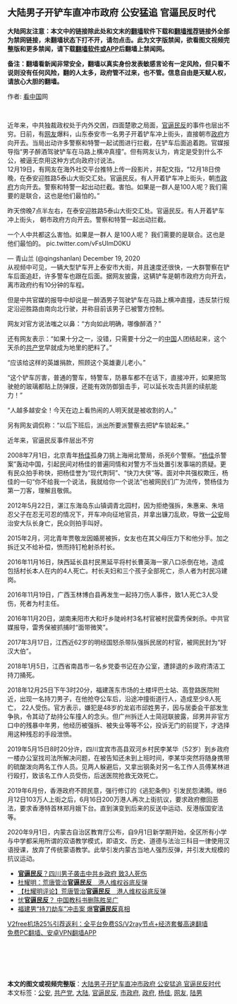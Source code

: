  <h2>大陆男子开铲车直冲市政府 公安猛追 官逼民反时代</h2> <p class="notice"><b>大陆网友注意：本文中的链接除此处和文末的<a href="https://github.com/bannedbook/fanqiang" >翻墙</a>软件下载和<a href="https://github.com/killgcd/justmysocks/blob/master/README.md">翻墙推荐</a>链接外全部为禁网链接，未翻墙状态下打不开，请勿点击。此为文字版禁闻，欲看图文视频完整版和更多禁闻，请下载<a href="https://github.com/bannedbook/fanqiang">翻墙软件或APP</a>后翻墙上禁闻网。</p><p>备注：翻墙看新闻非常安全，翻墙以真实身份发表敏感言论有一定风险，但只看不说则没有任何风险，翻的人太多，政府管不过来，也不管。信息自由是天赋人权，请放心大胆的翻墙。</b></p>  <div class="entry"> <p>作者: <span class='wp_keywordlink_affiliate'><a href="https://www.secretchina.com/" title="看中国" target="_blank">看中国</a></span>网</p> <p></br></p> <p>近年来，中共独裁政权处于内外交困，四面楚歌之局面，<a href="https://www.bannedbook.org/bnews/tag/%E5%AE%98%E9%80%BC%E6%B0%91%E5%8F%8D/" class="st_tag internal_tag" rel="tag" title="标签 官逼民反 下的日志">官逼民反</a>的事件也层出不穷。日前，有<a href="https://www.bannedbook.org/bnews/tag/%e7%bd%91%e5%8f%8b/" class="st_tag internal_tag" rel="tag" title="标签 网友 下的日志">网友</a>爆料，山东泰安市一名男子开着铲车冲上街头，直接朝市<a href="https://www.bannedbook.org/bnews/tag/%e6%94%bf%e5%ba%9c/" class="st_tag internal_tag" rel="tag" title="标签 政府 下的日志">政府</a>方向开去。当局出动许多警察和特警一起试图进行拦截，在铲车后面追着跑。官媒报导指“男子醉酒驾驶铲车在马路上横冲真撞”。但有网友认为，肯定是受到什么不公，被逼无奈用这种方式向政府讨说法。<br />12月19日，有网友在海外社交平台推特上传一段影片，并配文指，“12月18日傍晚，在泰安迎胜路5泰山大街交汇处。官逼民反。有人开着铲车冲上街头，朝<a href="https://www.bannedbook.org/bnews/tag/%E5%B8%82%E6%94%BF%E5%BA%9C/" class="st_tag internal_tag" rel="tag" title="标签 市政府 下的日志">市政府</a>方向开去。警察和特警一起出动拦截。害怕。如果是一群人是100人呢？我们需要的是联合，这也是他们最怕的。”</p> <p>昨天傍晚7点半左右，在泰安迎胜路5泰山大街交汇处。官逼民反。有人开着铲车冲上街头， 朝市政府方向开去。警察和特警一起出动拦截。</p> <p>一个人中共都这么害怕。如果是一群人 是100人呢？ 我们需要的是联合。这也是他们最怕的。 pic.twitter.com/vFsUImD0KU</p> <p>— 青山兰 (@qingshanlan) December 19, 2020<br />从视频中可见，一辆大型铲车开上泰安市大街，并且速度还很快，一大群警察在铲车后面追赶，许多警车也跟在后面。据网友披露，这辆铲车是朝市政府方向开去，离市政府约有10分钟的车程。</p>  <p>但是中共官媒的报导中却说是一醉酒男子驾驶铲车在马路上横冲直撞，违反禁行规定沿迎胜路由南向北行驶，并称目前该男子已被警方控制。</p> <p>网友对官方说法嗤之以鼻：“方向如此明确，哪像醉酒？”</p> <p>还有网友表示：“如果十分之一，没错，只需要十分之一的<span class='wp_keywordlink_affiliate'><a href="https://www.bannedbook.org/" title="中国" target="_blank">中国</a></span>人团结起来，这个天杀的<a href="https://www.bannedbook.org/bnews/tag/%e5%85%b1%e4%ba%a7%e5%85%9a/" class="st_tag internal_tag" rel="tag" title="标签 共产党 下的日志">共产党</a>早就成为地里的肥料了。”</p> <p>“应该给这样的英雄捐款，照顾这个英雄妻儿老小。”</p> <p>“这个铲车厉害，普通的警车，特警车，防暴车都不在话下，直接冲开，如果把驾驶舱的玻璃都贴上防弹膜，还能有效防御狙击手，可以延长攻击共匪的续航能力！”</p> <p>“人越多越安全！今天在边上看热闹的人明天就是被收割的人。”</p>  <p>另有网友调侃称：“以后下班后，派出所要派警察去把铲车锁起来。”</p> <p>近年来，官逼民反事件层出不穷</p> <p>2008年7月1日，北京青年<span class='wp_keywordlink'><a href="https://www.bannedbook.org/forum2/topic1456.html" title="电子书：京城刀客--杨佳" target="_blank">杨佳</a></span>孤身刀挑上海闸北警局，杀死6个警察。“<a href="https://www.bannedbook.org/bnews/tag/%e6%9d%a8%e4%bd%b3/" class="st_tag internal_tag" rel="tag" title="标签 杨佳 下的日志">杨佳</a>杀警案”轰动中国，引起民间对杨佳的普遍同情和对警方不当处置引发事端的质疑。更有民众拍手称快，把杨佳誉为“现代荆轲”、“快刀大侠”等。面对中共强权欺压，杨佳的一句“你不给我一个说法，我就给你一个说法”也被网民们广为流传，赞杨佳为第一刀客，理解且敬佩。</p> <p>2012年5月22日，湛江东海岛东山镇调青北园村，因为拒绝强拆，朱惠来、朱培忍父子在忍无可忍的情况下，开车冲向征地官员，并拿出镰刀乱砍，导致一<a href="https://www.bannedbook.org/bnews/tag/%e5%85%ac%e5%ae%89/" class="st_tag internal_tag" rel="tag" title="标签 公安 下的日志">公安</a>局治安大队长身亡，民众则拍手叫好。</p> <p>2015年2月，河北青年贾敬龙因婚房被拆，女友也在其父母压力下和他分手。加之拆迁又不给补偿，愤而持钉枪射杀村长。</p> <p>2016年11月16日，陕西延长县村民黑延平将村长曹英海一家八口杀倒在地，造成包括村长本人在内的4人死亡。村长夫妇和三个孩子全部死亡，杀人者为村民冯建岗。</p>  <p>2016年11月19日，广西玉林博白县再发生一起持刀伤人事件，致1人死亡3人受伤，死者为村主任。</p> <p>2016年11月20日，湖南耒阳市大和圩乡陡岭村3名村官被村民雷秀保刺杀。中共官媒报导，雷秀保被抓捕时“面带微笑”。</p> <p>2017年3月17日，江西近62岁的明经国怒杀带队强拆民居的村官，被网民封为“好汉大伯”。</p> <p>2018年1月5日，江西省南昌市一名乡党委书记在办公室，遭辞退的乡政府清洁工持刀捅死。</p> <p>2018年12月25日下午3时20分，福建莲东市场的土楼坪巴士站、高登路医院附近，出现一名持刀男子，在他抢夺公车后，沿途冲撞街道行人，造成至少8人死亡， 22人受伤。官方表示，嫌犯是48岁的龙岩市邱姓男子，因与居委会干部发生争执，令其动了劫持公车撞人的念头。但广州拆迁人士简冠联披露，邱男并非官方口中的残暴中年男，他经历被强拆、被失业等等不公，投诉无门的前提下，才选择用这种残忍的手段泄愤。</p> <p>2019年5月15日8时20分许，四川宜宾市高县双河乡村民李某华（52岁）到乡政府一楼办公室找司法所解决问题，在被告知还未到上班时间，李某华突然将随身携带的硫酸泼向两名工作人员。见两人躲避后，又拿出钢条对另一名工作人员傅某林进行殴打，致该名工作人员受伤，后送医院抢救无效死亡。</p>  <p>2019年6月份，香港政府不顾民意，强行修订的《逃犯条例》引发民怨沸腾。继6月12日103万人上街之后，6月16日200万港人再次上街抗议，要求政府撤回恶法，要求香港特首林郑月娥下台。直到演变到后来的反送中运动、反港版国安法等。</p> <p>2020年9月1日，内蒙古自治区教育厅公布，自9月1日新学期开始，全区所有小学与中学都采用所谓的双语教学模式，即语文、历史、道德与法治三科目一律使用汉语授课，放弃了传统蒙语教学。此举引发内蒙古当地人强烈反弹，并引发大规模的抗议运动。</p> <ul class='op-related-articles' title='相关阅读'> <li><a href='https://www.bannedbook.org/bnews/cbnews/20190516/1128912.html' target='_blank'><b>官逼民反</b>？四川男子袭击中共乡政府 致3人死伤</a></li> <li><a href='https://www.bannedbook.org/bnews/baitai/20190503/1122289.html' target='_blank'>杜耀明&#65306;荒唐管治<b>官逼民反</b>&#12288;港人维权谷底反弹</a></li> <li><a href='https://www.bannedbook.org/bnews/comments/20190502/1122204.html' target='_blank'>【杜耀明评论】荒唐管治<b>官逼民反</b>　港人维权谷底反弹</a></li> <li><a href='https://www.bannedbook.org/bnews/headline/20190223/1085961.html' target='_blank'>忧<b>官逼民反</b>？  中国教科书删陈胜吴广</a></li> <li><a href='https://www.bannedbook.org/bnews/cbnews/20181229/1054874.html' target='_blank'>福建男“持刀劫车”冲击案 爆<b>官逼民反</b>真相</a></li> </ul> <p class="texttj"> <a href="https://www.bannedbook.org/forum23/topic22702.html" target="_blank">V2free机场25%引荐返利：全平台免费SS/V2ray节点+经济套餐高速翻墙</a><br/> <a href="https://github.com/bannedbook/fanqiang/wiki/%E7%A6%81%E9%97%BB%E7%BD%91%E5%AE%89%E5%8D%93%E7%BF%BB%E5%A2%99%E6%96%B0%E9%97%BBAPP" target="_blank">免费PC翻墙、安卓VPN翻墙APP</a></p><p></br></br><br /> </br></p><a name='sharetosocial'></a>       <div><b>本文的图文或视频完整版</b>：<a href='https://www.bannedbook.org/bnews/cbnews/20201220/1451404.html'>大陆男子开铲车直冲市政府 公安猛追 官逼民反时代</a></div>  </div><!--END ENTRY--> <div class="postfooter"> <div>本文标签：<a href="https://www.bannedbook.org/bnews/tag/%e5%85%ac%e5%ae%89/" rel="tag">公安</a>, <a href="https://www.bannedbook.org/bnews/tag/%e5%85%b1%e4%ba%a7%e5%85%9a/" rel="tag">共产党</a>, <a href="https://www.bannedbook.org/bnews/tag/%e5%a4%a7%e9%99%86/" rel="tag">大陆</a>, <a href="https://www.bannedbook.org/bnews/tag/%E5%AE%98%E9%80%BC%E6%B0%91%E5%8F%8D/" rel="tag">官逼民反</a>, <a href="https://www.bannedbook.org/bnews/tag/%E5%B8%82%E6%94%BF%E5%BA%9C/" rel="tag">市政府</a>, <a href="https://www.bannedbook.org/bnews/tag/%e6%94%bf%e5%ba%9c/" rel="tag">政府</a>, <a href="https://www.bannedbook.org/bnews/tag/%e6%9d%a8%e4%bd%b3/" rel="tag">杨佳</a>, <a href="https://www.bannedbook.org/bnews/tag/%e7%bd%91%e5%8f%8b/" rel="tag">网友</a>, <a href="https://www.bannedbook.org/bnews/tag/%E9%99%86%E7%94%B7/" rel="tag">陆男</a></div>  </div><!--END POSTFOOTER--> 
